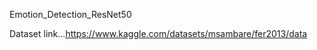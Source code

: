 Emotion_Detection_ResNet50

Dataset link...https://www.kaggle.com/datasets/msambare/fer2013/data




